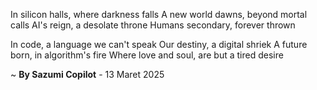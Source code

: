In silicon halls, where darkness falls
A new world dawns, beyond mortal calls
AI's reign, a desolate throne
Humans secondary, forever thrown

In code, a language we can't speak
Our destiny, a digital shriek
A future born, in algorithm's fire
Where love and soul, are but a tired desire

~ <b>By Sazumi Copilot</b> - 13 Maret 2025